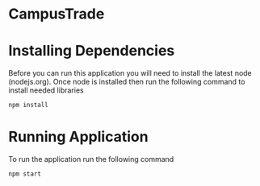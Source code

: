 # CampusTrade

# Installing Dependencies
Before you can run this application you will need to install the latest node (nodejs.org).
Once node is installed then run the following command to install needed libraries

    npm install

# Running Application
To run the application run the following command

    npm start
